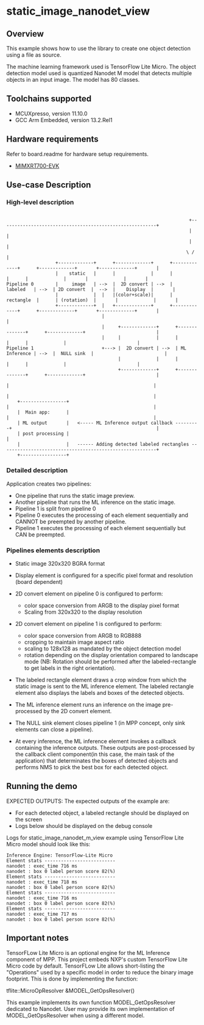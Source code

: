 # static_image_nanodet_view

## Overview

This example shows how to use the library to create one object detection using a file as source.

The machine learning framework used is TensorFlow Lite Micro.
The object detection model used is quantized Nanodet M model that detects multiple objects in an input image.
The model has 80 classes.

## Toolchains supported
- MCUXpresso, version 11.10.0
- GCC Arm Embedded, version 13.2.Rel1

## Hardware requirements
Refer to board.readme for hardware setup requirements.
- [MIMXRT700-EVK](../../../_boards/mimxrt700evk/eiq_examples/mpp/board_readme.md)

## Use-case Description

### High-level description
```

                                                                   +---------------------------------------------------------+
                                                                   |                                                         |
                                                                   |                                                         |
                                                                  \ /                                                        |
                  +-------------+      +-------------+      +-------------+      +-------------+       +-------------+       |
                  |    static   |      |             |      |             |      |             |       |             |       |
Pipeline 0        |     image   | -->  |  2D convert | -->  |   labeled   | -->  | 2D convert  |  -->  |    Display  |       |
                  |             |  |   |(color+scale)|      |  rectangle  |      | (rotation)  |       |             |       |
                  +-------------+  |   +-------------+      +-------------+      +-------------+       +-------------+       |
                                   |                                                                                         |
                                   |     +-------------+      +--------------+      +-------------+                          |
                                   |     |             |      |              |      |             |                          |
Pipeline 1                         +---> |  2D convert | -->  | ML Inference | -->  |  NULL sink  |                          |
                                         |             |      |              |      |             |                          |
                                         +-------------+      +--------------+      +-------------+                          |
                                                                       |                                                     |
                                                                       |                                                     |
    +-----------------+                                                |                                                     |
    |  Main app:      |                                                |                                                     |
    | ML output       |   <----- ML Inference output callback ---------+                                                     |
    | post processing |                                                                                                      |
    |                 |   ------ Adding detected labeled rectangles ---------------------------------------------------------+
    +-----------------+
```

### Detailed description

Application creates two pipelines:

- One pipeline that runs the static image preview.
- Another pipeline that runs the ML inference on the static image.
- Pipeline 1 is split from pipeline 0
- Pipeline 0 executes the processing of each element sequentially and CANNOT be preempted by another pipeline.
- Pipeline 1 executes the processing of each element sequentially but CAN be preempted.

### Pipelines elements description

* Static image 320x320 BGRA format
* Display element is configured for a specific pixel format and resolution (board dependent)
* 2D convert element on pipeline 0 is configured to perform:
  - color space conversion from ARGB to the display pixel format
  - Scaling from 320x320 to the display resolution

* 2D convert element on pipeline 1 is configured to perform:
  - color space conversion from ARGB to RGB888
  - cropping to maintain image aspect ratio
  - scaling to 128x128 as mandated by the object detection model
  - rotation depending on the display orientation compared to landscape mode (NB: Rotation should be performed 
  after the labeled-rectangle to get labels in the right orientation).

* The labeled rectangle element draws a crop window from which the static image is sent to
  the ML inference element. The labeled rectangle element also displays the labels and boxes of the detected objects.
* The ML inference element runs an inference on the image pre-processed by the 2D convert element.
* The NULL sink element closes pipeline 1 (in MPP concept, only sink elements can close a pipeline).

* At every inference, the ML inference element invokes a callback containing the inference outputs.
These outputs are post-processed by the callback client component(in this case, the main task of the application) 
that determinates the boxes of detected objects and performs NMS to pick the best box for each detected object.

## Running the demo

EXPECTED OUTPUTS:
The expected outputs of the example are:
- For each detected object, a labeled rectangle should be displayed on the screen
- Logs below should be displayed on the debug console

Logs for static_image_nanodet_m_view example using TensorFlow Lite Micro model should look like this:
```
Inference Engine: TensorFlow-Lite Micro
Element stats --------------------------
nanodet : exec_time 716 ms
nanodet : box 0 label person score 82(%)
Element stats --------------------------
nanodet : exec_time 718 ms
nanodet : box 0 label person score 82(%)
Element stats --------------------------
nanodet : exec_time 716 ms
nanodet : box 0 label person score 82(%)
Element stats --------------------------
nanodet : exec_time 717 ms
nanodet : box 0 label person score 82(%)
```
## Important notes

TensorFLow Lite Micro is an optional engine for the ML Inference component of MPP.
This project embeds NXP's custom TensorFlow Lite Micro code by default.
TensorFLow Lite allows short-listing the "Operations" used by a specific model in order to reduce the binary image footprint.
This is done by implementing the function:

tflite::MicroOpResolver &MODEL_GetOpsResolver()

This example implements its own function MODEL_GetOpsResolver dedicated to Nanodet.
User may provide its own implementation of MODEL_GetOpsResolver when using a different model.

